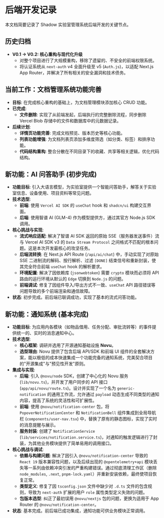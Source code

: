 # 后端开发记录

本文档简要记录了 Shadow 实验室管理系统后端开发的关键节点。

## 历史归档

- **V0.1 -> V0.2: 核心重构与现代化升级**
  - 对整个项目进行了大规模重构，移除了遗留的、不安全的前端权限系统。
  - 将认证系统从 `next-auth` v4 全面升级至 v5 (`Auth.js`)，以适配 Next.js App Router，并解决了所有相关的安全漏洞和技术债务。

## 当前工作：文档管理系统功能完善

- **目标**: 在完成核心重构的基础上，为文档管理模块添加核心 CRUD 功能。
- **已完成**:
  - **文件删除**: 实现了从前端发起，后端执行的完整删除流程，同步删除 Vercel Blob 存储中的文件和数据库中的元数据记录。
- **后续计划**:
  - **详情页功能完善**: 完成文档预览、版本历史等核心功能。
  - **列表功能增强**: 为文档列表页添加多维度筛选（如分类、标签）和排序功能。
  - **代码结构重构**: 整合分散在不同目录下的收藏、共享等相关逻辑，优化代码结构。

## 新功能：AI 问答助手 (初步完成)

- **功能目标**: 引入大语言模型，为实验室提供一个智能问答助手，解答关于实验室信息、设备使用、项目资料等常见问题。
- **技术选型**:
  - **前端**: 使用 `Vercel AI SDK` 的 `useChat` hook 和 `shadcn/ui` 构建交互界面。
  - **后端**: 使用智谱 AI (GLM-4) 作为模型提供方，通过其官方 Node.js SDK 调用。
- **核心挑战与实现**:
  - **流式响应适配**: 解决了智谱 AI SDK 返回的原始 SSE（服务器发送事件）流与 Vercel AI SDK v3 的 `Data Stream Protocol` 之间格式不匹配的根本问题。这是本次开发最核心的攻坚任务。
  - **后端流转换**: 在 Next.js API Route (`/api/ai/chat`) 中，手动实现了对原始 SSE 二进制流的解码、按行解析、过滤 `[DONE]` 结束信号和重新封装，使其完全符合前端 `useChat` hook 的解析要求。
  - **环境配置**: 解决了因依赖库 (`jsonwebtoken`) 需要 `crypto` 模块而必须将 API 路由的运行环境从默认的 `Edge` 切换到 `Node.js` 的问题。
  - **前端调试**: 修复了因组件导入/导出方式不一致、`useChat` API 路径错误等问题导致的多个前端渲染和通信故障。
- **状态**: 初步完成。前后端已联调成功，实现了基本的流式问答功能。

## 新功能：通知系统 (基本完成)

- **功能目标**: 为应用内各模块（如物品借用、任务分配、审批流转等）的事件提供统一的、实时的消息通知中心。
- **技术选型**:
  - **核心框架**: 调研并选用了开源通知基础设施 **Novu**。
  - **选型理由**: Novu 提供了包含后端 API/SDK 和前端 UI 组件的全套解决方案，能以极低的成本快速集成一个功能完备的通知系统，完美契合项目的"开源集成"与"预见性开发"原则。
- **集成与实现**:
  - **后端**: 引入 `@novu/node` SDK，创建了中心化的 Novu 服务 (`lib/novu.ts`)，并开发了用户同步的 API 接口 (`app/api/novu/route.ts`)。设计并实现了一个名为 `generic-notification` 的通用工作流，允许通过 `payload` 动态生成不同类型的通知内容，提高了系统的灵活性和可扩展性。
  - **前端**: 使用 `@novu/notification-center` 包，将 `PopoverNotificationCenter` 和 `NotificationBell` 组件集成到全局导航栏 (`components/user-nav.tsx`) 中，替换了原有的静态图标，实现了实时的消息提醒与展示。
  - **服务封装**: 创建了 `NotificationService` (`lib/services/notification.service.ts`)，对通知的触发逻辑进行了封装，为其他业务模块提供了简单易用的调用接口。
- **核心挑战与调试**:
  - **依赖与构建问题**: 解决了因引入 `@novu/notification-center` 导致的 `React 19` 版本兼容性问题，以及后续出现的 `@opentelemetry+api` 模块丢失等一系列由依赖冲突引发的严重构建错误。通过彻底清理工作区（删除 `node_modules`, `.next`, `pnpm-lock.yaml`）并重新安装依赖，最终使项目恢复正常。
  - **类型定义**: 修复了因 `tsconfig.json` 文件中缺少对 `.d.ts` 文件的包含规则，导致为 `next-auth` 扩展的用户 `role` 属性类型定义失效的问题。
  - **包版本选型**: 纠正了最初误用 `@novu/nextjs` 包的问题，更换为适用于 App Router 的 `@novu/notification-center`。
- **状态**: 基本完成。前后端已成功集成，通知功能可供业务模块正常调用。
